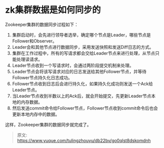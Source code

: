 # zk集群数据是如何同步的

Zookeeper集群的数据同步过程如下：

1. 集群启动时，会先进行领导者选举，确定哪个节点是Leader，哪些节点是Follower和Observer。
2. Leader会和其他节点进行数据同步，采用发送快照和发送Diff日志的方式。
3. 集群在工作过程中，所有的写请求都会交给Leader节点来进行处理，从节点只能处理读请求。
4. Leader节点收到一个写请求时，会通过两阶段提交机制来处理。
5. Leader节点会将该写请求对应的日志发送给其他Follower节点，并等待Follower节点持久化日志成功。
6. Follower节点收到日志后会进行持久化，如果持久化成功则发送一个Ack给Leader节点。
7. 当Leader节点收到半数以上的Ack后，就会开始提交，先更新Leader节点本地的内存数据。
8. 然后发送commit命令给Follower节点，Follower节点收到commit命令后也会更新本地内存中的数据。

这样，Zookeeper集群的数据同步就完成了。


> 原文: <https://www.yuque.com/tulingzhouyu/db22bv/go0qlst8dskomdnh>